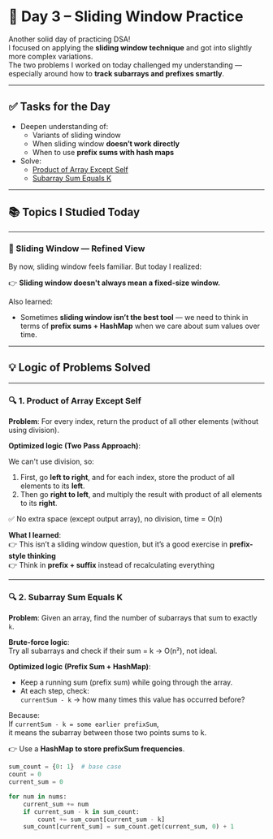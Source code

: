 # 📅 Day 3 – Sliding Window Practice

Another solid day of practicing DSA!  
I focused on applying the **sliding window technique** and got into slightly more complex variations.  
The two problems I worked on today challenged my understanding — especially around how to **track subarrays and prefixes smartly**.

---

## ✅ **Tasks for the Day**

- Deepen understanding of:
  - Variants of sliding window
  - When sliding window **doesn’t work directly**
  - When to use **prefix sums with hash maps**
- Solve:
  - [Product of Array Except Self](https://leetcode.com/problems/product-of-array-except-self/)
  - [Subarray Sum Equals K](https://leetcode.com/problems/subarray-sum-equals-k/)

---

## 📚 Topics I Studied Today

---

### 🧠 Sliding Window — Refined View

By now, sliding window feels familiar. But today I realized:

👉 **Sliding window doesn't always mean a fixed-size window.**  

Also learned:
- Sometimes **sliding window isn’t the best tool** — we need to think in terms of **prefix sums + HashMap** when we care about sum values over time.

---

## 💡 Logic of Problems Solved

---

### 🔍 **1. Product of Array Except Self**

**Problem**: For every index, return the product of all other elements (without using division).

**Optimized logic (Two Pass Approach)**:

We can't use division, so:
1. First, go **left to right**, and for each index, store the product of all elements to its **left**.
2. Then go **right to left**, and multiply the result with product of all elements to its **right**.

✅ No extra space (except output array), no division, time = O(n)

**What I learned**:  
👉 This isn’t a sliding window question, but it’s a good exercise in **prefix-style thinking**  
👉 Think in **prefix + suffix** instead of recalculating everything

---

### 🔍 **2. Subarray Sum Equals K**

**Problem**: Given an array, find the number of subarrays that sum to exactly `k`.

**Brute-force logic**:  
Try all subarrays and check if their sum = k → O(n²), not ideal.

**Optimized logic (Prefix Sum + HashMap)**:

- Keep a running sum (prefix sum) while going through the array.
- At each step, check:  
  `currentSum - k` → how many times this value has occurred before?

Because:  
If `currentSum - k = some earlier prefixSum`,  
it means the subarray between those two points sums to k.

👉 Use a **HashMap to store prefixSum frequencies**.

```python
sum_count = {0: 1}  # base case
count = 0
current_sum = 0

for num in nums:
    current_sum += num
    if current_sum - k in sum_count:
        count += sum_count[current_sum - k]
    sum_count[current_sum] = sum_count.get(current_sum, 0) + 1
